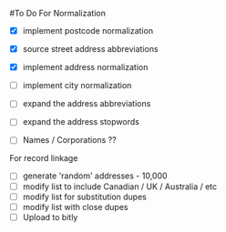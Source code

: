 #To Do
For Normalization
- [x] implement postcode normalization
- [x] source street address abbreviations
- [x] implement address normalization
- [ ] implement city normalization
- [ ] expand the address abbreviations
- [ ] expand the address stopwords

- [ ] Names / Corporations ??

For record linkage
- [ ] generate 'random' addresses - 10,000
- [ ] modify list to include Canadian / UK / Australia / etc
- [ ] modify list for substitution dupes
- [ ] modify list with close dupes
- [ ] Upload to bitly
